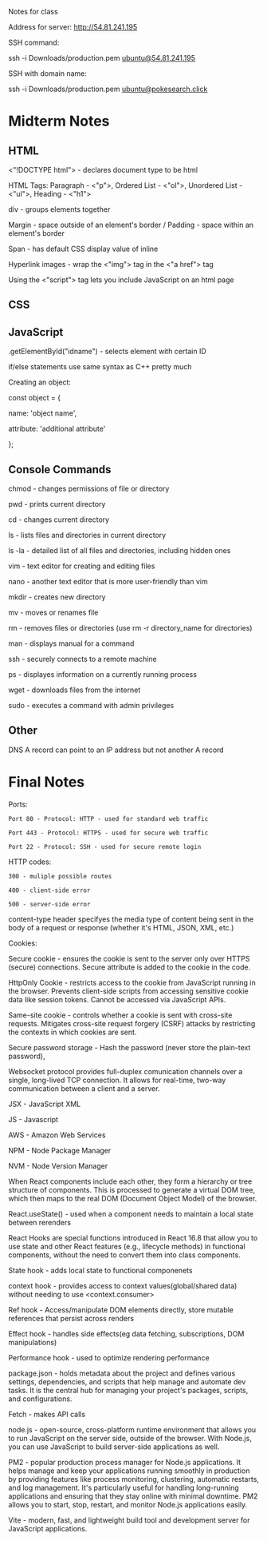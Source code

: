 Notes for class

Address for server: http://54.81.241.195

SSH command:

ssh -i Downloads/production.pem ubuntu@54.81.241.195

SSH with domain name:

ssh -i Downloads/production.pem ubuntu@pokesearch.click

# Midterm Notes

## HTML

<"!DOCTYPE html"> - declares document type to be html

HTML Tags: Paragraph - <"p">, Ordered List - <"ol">, Unordered List - <"ul">, Heading - <"h1">

div - groups elements together

Margin - space outside of an element's border / Padding - space within an element's border

Span - has default CSS display value of inline

Hyperlink images - wrap the <"img"> tag in the <"a href"> tag

Using the <"script"> tag lets you include JavaScript on an html page

## CSS

## JavaScript

.getElementById("idname") - selects element with certain ID

if/else statements use same syntax as C++ pretty much

Creating an object:

const object = {

  name: 'object name',
  
  attribute: 'additional attribute'

};

## Console Commands

chmod - changes permissions of file or directory

pwd - prints current directory

cd - changes current directory

ls - lists files and directories in current directory

  ls -la - detailed list of all files and directories, including hidden ones

vim - text editor for creating and editing files

nano - another text editor that is more user-friendly than vim

mkdir - creates new directory

mv - moves or renames file

rm - removes files or directories (use rm -r directory_name for directories)

man - displays manual for a command

ssh - securely connects to a remote machine

ps - displayes information on a currently running process

wget - downloads files from the internet

sudo - executes a command with admin privileges

## Other

DNS A record can point to an IP address but not another A record

# Final Notes

Ports:

    Port 80 - Protocol: HTTP - used for standard web traffic

    Port 443 - Protocol: HTTPS - used for secure web traffic

    Port 22 - Protocol: SSH - used for secure remote login

  HTTP codes:

    300 - muliple possible routes

    400 - client-side error

    500 - server-side error

content-type header specifyes the media type of content being sent in the body of a request or response (whether it's HTML, JSON, XML, etc.)

Cookies:

  Secure cookie - ensures the cookie is sent to the server only over HTTPS (secure) connections. Secure attribute is added to the cookie in the code.

  HttpOnly Cookie - restricts access to the cookie from JavaScript running in the browser. Prevents client-side scripts from accessing sensitive cookie data like session tokens. Cannot be accessed via JavaScript APIs.

  Same-site cookie - controls whether a cookie is sent with cross-site requests. Mitigates cross-site request forgery (CSRF) attacks by restricting the contexts in which cookies are sent.

Secure password storage - Hash the password (never store the plain-text password),

Websocket protocol provides full-duplex comunication channels over a single, long-lived TCP connection. It allows for real-time, two-way communication between a client and a server.

JSX - JavaScript XML

JS - Javascript 

AWS - Amazon Web Services

NPM - Node Package Manager

NVM - Node Version Manager

When React components include each other, they form a hierarchy or tree structure of components. This is processed to generate a virtual DOM tree, which then maps to the real DOM (Document Object Model) of the browser.

React.useState() - used when a component needs to maintain a local state between rerenders

React Hooks are special functions introduced in React 16.8 that allow you to use state and other React features (e.g., lifecycle methods) in functional components, without the need to convert them into class components.

State hook - adds local state to functional componenets

context hook - provides access to context values(global/shared data) without needing to use <context.consumer>

Ref hook - Access/manipulate DOM elements directly, store mutable references that persist across renders

Effect hook - handles side effects(eg data fetching, subscriptions, DOM manipulations)

Performance hook - used to optimize rendering performance

package.json - holds metadata about the project and defines various settings, dependencies, and scripts that help manage and automate dev tasks. It is the central hub for managing your project's packages, scripts, and configurations.

Fetch - makes API calls

node.js - open-source, cross-platform runtime environment that allows you to run JavaScript on the server side, outside of the browser. With Node.js, you can use JavaScript to build server-side applications as well.

PM2 - popular production process manager for Node.js applications. It helps manage and keep your applications running smoothly in production by providing features like process monitoring, clustering, automatic restarts, and log management. It's particularly useful for handling long-running applications and ensuring that they stay online with minimal downtime. PM2 allows you to start, stop, restart, and monitor Node.js applications easily.

Vite - modern, fast, and lightweight build tool and development server for JavaScript applications.
